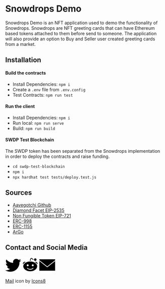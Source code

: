 # Snowdrops Demo

Snowdrops Demo is an NFT application used to demo the functionality of Snowdrops. Snowdrops are NFT greeting cards that can have Ethereum based tokens attached to them before send to someone. The application will also provide an option to Buy and Seller user created greeting cards from a market.

## Installation
#### Build the contracts
- Install Dependencies: `npm i`
- Create a `.env` file from `.env.config`
- Test Contracts: `npm run test`

#### Run the client
- Install Dependencies: `npm i`
- Run local: `npm run serve`
- Build: `npm run build`

#### SWDP Test Blockchain
The SWDP token has been separated from the Snowdrops implementation in order to deploy the contracts and raise funding.
- `cd swdp-test-blockchain`
- `npm i`
- `npx hardhat test tests/deploy.test.js`

## Sources
- [Aavegotchi Github](https://github.com/aavegotchi)
- [Diamond Facet EIP-2535](https://eips.ethereum.org/EIPS/eip-2535)
- [Non Fungible Token EIP-721](https://eips.ethereum.org/EIPS/eip-721)
- [ERC-998](https://eips.ethereum.org/EIPS/eip-998)
- [ERC-1155](https://eips.ethereum.org/EIPS/eip-1155)
- [ArGo](https://argoapp.net/)

## Contact and Social Media
[<img width='50px' src="./assets/icons8-twitter-500.png">](https://twitter.com/SnowdropsCrypto)
[<img width='50px' src="./assets/icons8-reddit-500.png">](https://www.reddit.com/r/SnowdropsCrypto/)
[<img width='50px' src="./assets/icons8-mail-500.png">](snowdrops-crypto@protonmail.com)

<a target="_blank" href="https://icons8.com/icon/12623/mail">Mail</a> icon by <a target="_blank" href="https://icons8.com">Icons8</a>